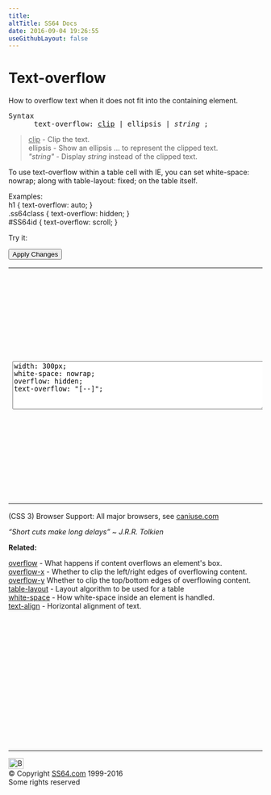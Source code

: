 ```yaml
---
title:
altTitle: SS64 Docs
date: 2016-09-04 19:26:55
useGithubLayout: false
---
```

<!-- #BeginLibraryItem "/Library/head_css.lbi" --><!-- #EndLibraryItem --><h1>Text-overflow</h1>
<p>How to overflow  text when it does not fit into the containing element.</p>
<pre>Syntax
      <span class="code">text-overflow</span>: <span class="code"><u>clip</u> | ellipsis</span> | <i>string</i> ;</pre>
<blockquote>
<p><span class="code"><u>clip</u></span> - Clip the text.<br>
<span class="code">ellipsis</span> - Show an ellipsis … to represent the clipped text.<br>
<span class="code"><i>"string"</i></span>  - Display <i>string</i> instead of the clipped text.</p>
</blockquote>
<p>To use text-overflow within a table cell with IE, you can set <span class="code">white-space: nowrap;</span> along with <span class="code">table-layout: fixed;</span> on the table itself.</p>
<p>Examples:<br>
  <span class="code">h1 { text-overflow: auto; }<br>
    .ss64class { text-overflow: hidden; }</span><br>
    <span class="code">#SS64id { text-overflow: scroll;  }</span>    <br>
</p>
<p>Try it:</p><input type="button" onclick="ApplyStyle()" value="Apply Changes">
<table style="table-layout: fixed;">
  <tbody><tr>
    <td><textarea name="tryit" id="trycode" cols="60" rows="6" onfocus="this.style.background='#fff';" onblur="this.style.background='#eee';" tabindex="1">width: 300px;
white-space: nowrap; 
overflow: hidden;
text-overflow: "[--]";
</textarea></td>
    <td><div id="tryresult">This long sentence will be truncated if we limit it to being just 300 px wide with no wrapping onto multiple lines. Of course a simpler alternative would be just writing a shorter sentence in the first place.</div></td>
  </tr>
</tbody></table>
<p>(CSS 3) Browser Support:  All major browsers, see <a href="http://caniuse.com/text-overflow">caniuse.com</a></p>
<p class="quote"><i>“Short cuts make long delays” ~ J.R.R. Tolkien</i></p><p><b>Related:</b></p>
<p><a href="overflow.html">overflow</a> - What happens if content overflows an element's box.<br>
<a href="overflow-x.html">overflow-x</a> - Whether to clip the left/right edges of overflowing content.<br>
<a href="overflow-y.html">overflow-y</a> Whether to clip the top/bottom edges of overflowing content.<br>
<a href="table-layout.html">table-layout</a> - Layout algorithm to be used for a table<br>
<a href="white-space.html">white-space</a> - How white-space inside an element is handled.<br>
<a href="text-align.html">text-align</a> - Horizontal alignment of text.</p><!-- #BeginLibraryItem "/Library/foot_css.lbi" --><p>
<!-- CSS -->
<ins class="adsbygoogle" style="display:inline-block;width:300px;height:250px" data-ad-client="ca-pub-6140977852749469" data-ad-slot="2739097502"></ins>
<script>
(adsbygoogle = window.adsbygoogle || []).push({});
</script></p>
<hr>
<div id="bl" class="footer"><a href="text-overflow.html#"><img src="../images/top.png" width="30" height="22" alt="Back to the Top"></a></div>
<div id="br" class="footer, tagline">© Copyright <a href="../index.html">SS64.com</a> 1999-2016<br>
Some rights reserved</div><!-- #EndLibraryItem -->

